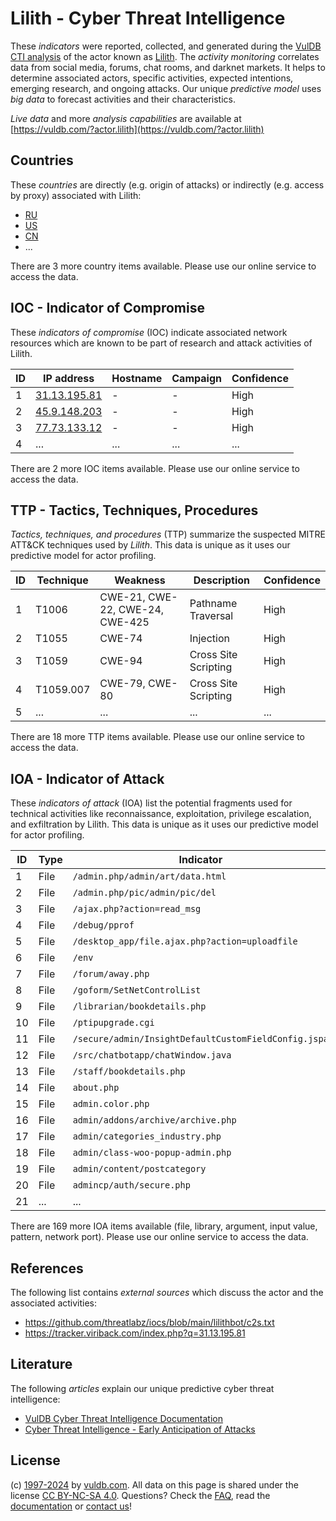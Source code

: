 # Lilith - Cyber Threat Intelligence

These _indicators_ were reported, collected, and generated during the [VulDB CTI analysis](https://vuldb.com/?kb.cti) of the actor known as [Lilith](https://vuldb.com/?actor.lilith). The _activity monitoring_ correlates data from social media, forums, chat rooms, and darknet markets. It helps to determine associated actors, specific activities, expected intentions, emerging research, and ongoing attacks. Our unique _predictive model_ uses _big data_ to forecast activities and their characteristics.

_Live data_ and more _analysis capabilities_ are available at [https://vuldb.com/?actor.lilith](https://vuldb.com/?actor.lilith)

## Countries

These _countries_ are directly (e.g. origin of attacks) or indirectly (e.g. access by proxy) associated with Lilith:

* [RU](https://vuldb.com/?country.ru)
* [US](https://vuldb.com/?country.us)
* [CN](https://vuldb.com/?country.cn)
* ...

There are 3 more country items available. Please use our online service to access the data.

## IOC - Indicator of Compromise

These _indicators of compromise_ (IOC) indicate associated network resources which are known to be part of research and attack activities of Lilith.

ID | IP address | Hostname | Campaign | Confidence
-- | ---------- | -------- | -------- | ----------
1 | [31.13.195.81](https://vuldb.com/?ip.31.13.195.81) | - | - | High
2 | [45.9.148.203](https://vuldb.com/?ip.45.9.148.203) | - | - | High
3 | [77.73.133.12](https://vuldb.com/?ip.77.73.133.12) | - | - | High
4 | ... | ... | ... | ...

There are 2 more IOC items available. Please use our online service to access the data.

## TTP - Tactics, Techniques, Procedures

_Tactics, techniques, and procedures_ (TTP) summarize the suspected MITRE ATT&CK techniques used by _Lilith_. This data is unique as it uses our predictive model for actor profiling.

ID | Technique | Weakness | Description | Confidence
-- | --------- | -------- | ----------- | ----------
1 | T1006 | CWE-21, CWE-22, CWE-24, CWE-425 | Pathname Traversal | High
2 | T1055 | CWE-74 | Injection | High
3 | T1059 | CWE-94 | Cross Site Scripting | High
4 | T1059.007 | CWE-79, CWE-80 | Cross Site Scripting | High
5 | ... | ... | ... | ...

There are 18 more TTP items available. Please use our online service to access the data.

## IOA - Indicator of Attack

These _indicators of attack_ (IOA) list the potential fragments used for technical activities like reconnaissance, exploitation, privilege escalation, and exfiltration by Lilith. This data is unique as it uses our predictive model for actor profiling.

ID | Type | Indicator | Confidence
-- | ---- | --------- | ----------
1 | File | `/admin.php/admin/art/data.html` | High
2 | File | `/admin.php/pic/admin/pic/del` | High
3 | File | `/ajax.php?action=read_msg` | High
4 | File | `/debug/pprof` | Medium
5 | File | `/desktop_app/file.ajax.php?action=uploadfile` | High
6 | File | `/env` | Low
7 | File | `/forum/away.php` | High
8 | File | `/goform/SetNetControlList` | High
9 | File | `/librarian/bookdetails.php` | High
10 | File | `/ptipupgrade.cgi` | High
11 | File | `/secure/admin/InsightDefaultCustomFieldConfig.jspa` | High
12 | File | `/src/chatbotapp/chatWindow.java` | High
13 | File | `/staff/bookdetails.php` | High
14 | File | `about.php` | Medium
15 | File | `admin.color.php` | High
16 | File | `admin/addons/archive/archive.php` | High
17 | File | `admin/categories_industry.php` | High
18 | File | `admin/class-woo-popup-admin.php` | High
19 | File | `admin/content/postcategory` | High
20 | File | `admincp/auth/secure.php` | High
21 | ... | ... | ...

There are 169 more IOA items available (file, library, argument, input value, pattern, network port). Please use our online service to access the data.

## References

The following list contains _external sources_ which discuss the actor and the associated activities:

* https://github.com/threatlabz/iocs/blob/main/lilithbot/c2s.txt
* https://tracker.viriback.com/index.php?q=31.13.195.81

## Literature

The following _articles_ explain our unique predictive cyber threat intelligence:

* [VulDB Cyber Threat Intelligence Documentation](https://vuldb.com/?kb.cti)
* [Cyber Threat Intelligence - Early Anticipation of Attacks](https://www.scip.ch/en/?labs.20201022)

## License

(c) [1997-2024](https://vuldb.com/?kb.changelog) by [vuldb.com](https://vuldb.com/?kb.about). All data on this page is shared under the license [CC BY-NC-SA 4.0](https://creativecommons.org/licenses/by-nc-sa/4.0/). Questions? Check the [FAQ](https://vuldb.com/?kb.faq), read the [documentation](https://vuldb.com/?kb) or [contact us](https://vuldb.com/?contact)!
